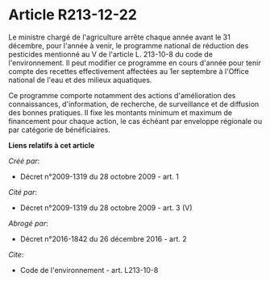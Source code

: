 # Article R213-12-22

Le ministre chargé de l'agriculture arrête chaque année avant le 31 décembre, pour l'année à venir, le programme national de
réduction des pesticides mentionné au V de l'article L. 213-10-8 du code de l'environnement. Il peut modifier ce programme en
cours d'année pour tenir compte des recettes effectivement affectées au 1er septembre à l'Office national de l'eau et des
milieux aquatiques. 

Ce programme comporte notamment des actions d'amélioration des connaissances, d'information, de recherche, de surveillance et
de diffusion des bonnes pratiques. Il fixe les montants minimum et maximum de financement pour chaque action, le cas échéant
par enveloppe régionale ou par catégorie de bénéficiaires.

**Liens relatifs à cet article**

_Créé par_:

  - Décret n°2009-1319 du 28 octobre 2009 - art. 1

_Cité par_:

  - Décret n°2009-1319 du 28 octobre 2009 - art. 3 (V)

_Abrogé par_:

  - Décret n°2016-1842 du 26 décembre 2016 - art. 2

_Cite_:

  - Code de l'environnement - art. L213-10-8
